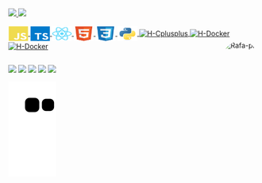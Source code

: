 ### 

<a href="https://github.com/Heiny-H">
  
  <img height="145em" src="https://github-readme-stats.vercel.app/api?username=Heiny-H&show_icons=true&theme=radical&include_all_commits=true&count_private=true"/>
  
  <img height="135em" src="https://github-readme-stats.vercel.app/api/top-langs/?username=Heiny-H&layout=compact&langs_count=7&theme=radical"/>
</div>
<div style="display: inline_block"><br>
  <img align="center" alt="H-Js" height="30" width="40" src="https://raw.githubusercontent.com/devicons/devicon/master/icons/javascript/javascript-plain.svg">
  <img align="center" alt="H-Ts" height="30" width="40" src="https://raw.githubusercontent.com/devicons/devicon/master/icons/typescript/typescript-plain.svg">
  <img align="center" alt="H-React" height="30" width="40" src="https://raw.githubusercontent.com/devicons/devicon/master/icons/react/react-original.svg">
  <img align="center" alt="H-HTML" height="30" width="40" src="https://raw.githubusercontent.com/devicons/devicon/master/icons/html5/html5-original.svg">
  <img align="center" alt="H-CSS" height="30" width="40" src="https://raw.githubusercontent.com/devicons/devicon/master/icons/css3/css3-original.svg">
  <img align="center" alt="H-Python" height="30" width="40" src="https://raw.githubusercontent.com/devicons/devicon/master/icons/python/python-original.svg">
  <img align="center" alt="H-Cplusplus" height="30" width="40" src="https://cdn.jsdelivr.net/gh/devicons/devicon/icons/cplusplus/cplusplus-original.svg" /> 
   <img align="center" alt="H-Docker" height="30" width="40" src="https://cdn.jsdelivr.net/gh/devicons/devicon/icons/docker/docker-original.svg" />        
   <img align="center" alt="H-Docker" height="30" width="40"src="https://cdn.jsdelivr.net/gh/devicons/devicon/icons/java/java-original.svg" />
    <img align="right" alt="Rafa-pic" height="400" style="border-radius:50px;" src="https://cdn.discordapp.com/attachments/823347699793133589/977316057436004402/ezgif.com-gif-maker.gif">
   
</div>
  
##
<div>
  <a href="https://instagram.com/__hellenzinha.__" target="_blank"><img src="https://img.shields.io/badge/-Instagram-%23E4405F?style=for-the-badge&logo=instagram&logoColor=white" target="_blank"></a>
 <a href="https://discord.gg/HellenzinhaH#9771" target="_blank"><img src="https://img.shields.io/badge/Discord-7289DA?style=for-the-badge&logo=discord&logoColor=white" target="_blank"></a> 
  <a href = "mailto:hellen.heiny@gmail.com"><img src="https://img.shields.io/badge/-Gmail-%23333?style=for-the-badge&logo=gmail&logoColor=white" target="_blank"></a>
  <a href ="https://www.linkedin.com/in/hellendesanti/" target="_blank"> <img src="https://img.shields.io/badge/-LinkedIn-%230077B5?style=for-the-badge&logo=linkedin&logoColor=white" target="_blank"></a>         
     <a href = "https://api.whatsapp.com/send/?phone=5511968179550&text&app_absent=0" target= "_blank"> <img src="https://img.shields.io/badge/WhatsApp-25D366?style=for-the-badge&logo=whatsapp&logoColor=white" target="_blank"></a>  

  ![Snake animation](https://github.com/Heiny-H/Heiny-H/blob/output/github-contribution-grid-snake.svg)
 
  
  
                                


